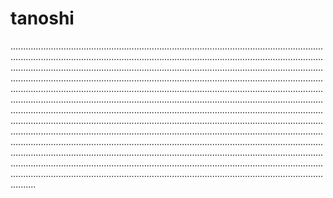 # tanoshi
......................................................................................................................................................................................................................................................................................................................................................................................................................................................................................................................................................................................................................................................................................................................................................................................................................................................................................................................................................................................................................................................................................................................................................................................................................................................................................................................................................................................................................................................................................................................................................................................................................................................................................